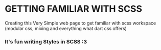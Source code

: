 # **GETTING FAMILIAR WITH SCSS** 

Creating this Very Simple web page to get familiar with scss workspace (modular css, mixing and everything what dart css offers) 

### It's fun writing Styles in SCSS :3